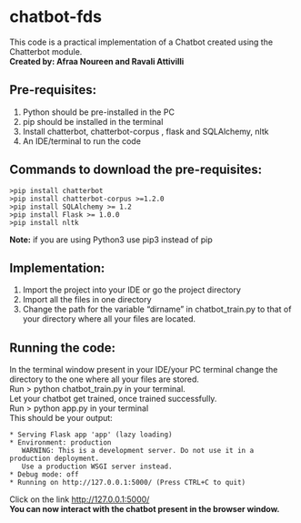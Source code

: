 # chatbot-fds
This code is a practical implementation of a Chatbot created using the Chatterbot module.  
**Created by: Afraa Noureen and Ravali Attivilli**

## **Pre-requisites:** 
1. Python should be pre-installed in the PC 
2. pip should be installed in the terminal
3. Install chatterbot, chatterbot-corpus , flask and SQLAlchemy, nltk
4. An IDE/terminal to run the code

## **Commands to download the pre-requisites:**

```
>pip install chatterbot 
>pip install chatterbot-corpus >=1.2.0
>pip install SQLAlchemy >= 1.2
>pip install Flask >= 1.0.0
>pip install nltk
```

**Note:** if you are using Python3 use pip3 instead of pip

## **Implementation:**
1. Import the project into your IDE or go the project directory
2. Import all the files in one directory 
3. Change the path for the variable “dirname” in chatbot_train.py to that of your directory where all your files are located.

## **Running the code:**
In the terminal window present in your IDE/your PC terminal change the directory to the one where all your files are stored.  
Run > python chatbot_train.py in your terminal.  
Let your chatbot get trained, once trained successfully.  
Run > python app.py in your terminal   
This should be your output: 

```
* Serving Flask app 'app' (lazy loading)
* Environment: production
   WARNING: This is a development server. Do not use it in a production deployment.
   Use a production WSGI server instead.
* Debug mode: off
* Running on http://127.0.0.1:5000/ (Press CTRL+C to quit)
```


Click on the link http://127.0.0.1:5000/  
**You can now interact with the chatbot present in the browser window.**
